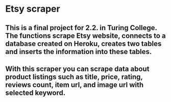 # Etsy scraper

## This is a final project for 2.2. in Turing College. The functions scrape Etsy website, connects to a database created on Heroku, creates two tables and inserts the information into these tables.
## With this scraper you can scrape data about product listings such as title, price, rating, reviews count, item url, and image url with selected keyword.

### 